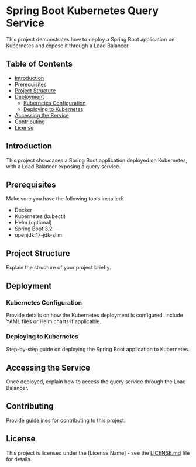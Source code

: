 # Spring Boot Kubernetes Query Service

This project demonstrates how to deploy a Spring Boot application on Kubernetes and expose it through a Load Balancer.

## Table of Contents

- [Introduction](#introduction)
- [Prerequisites](#prerequisites)
- [Project Structure](#project-structure)
- [Deployment](#deployment)
  - [Kubernetes Configuration](#kubernetes-configuration)
  - [Deploying to Kubernetes](#deploying-to-kubernetes)
- [Accessing the Service](#accessing-the-service)
- [Contributing](#contributing)
- [License](#license)

## Introduction

This project showcases a Spring Boot application deployed on Kubernetes, with a Load Balancer exposing a query service.

## Prerequisites

Make sure you have the following tools installed:

- Docker
- Kubernetes (kubectl)
- Helm (optional)
- Spring Boot 3.2
- openjdk:17-jdk-slim

## Project Structure

Explain the structure of your project briefly.

## Deployment

### Kubernetes Configuration

Provide details on how the Kubernetes deployment is configured. Include YAML files or Helm charts if applicable.

### Deploying to Kubernetes

Step-by-step guide on deploying the Spring Boot application to Kubernetes.

## Accessing the Service

Once deployed, explain how to access the query service through the Load Balancer.

## Contributing

Provide guidelines for contributing to this project.

## License

This project is licensed under the [License Name] - see the [LICENSE.md](LICENSE.md) file for details.
